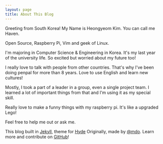 ```yaml
---
layout: page
title: About This Blog
---
```



<p class="message">
  Greeting from South Korea! My Name is Heongyeom Kim. You can call me Haven.
  
  Open Source, Raspberry Pi, Vim and geek of Linux.
</p>

I'm majoring in Computer Science & Engineering in Korea. It's my last year of the university life. So excited but worried about my future too!

I really love to talk with people from other countries. That's why I've been doing penpal for more than 8 years. Love to use English and learn new cultures!

Mostly, I took a part of a leader in a group, even a single project team. I learned a lot of important things from that and I'm using it as my special skill.

Really love to make a funny things with my raspberry pi. It's like a upgraded Lego!

Feel free to help me out or ask me.

This blog built in [Jekyll](http://jekyllrb.com), theme for [Hyde](http://hyde.getpoole.com)
Originally, made by [@mdo](https://twitter.com/mdo).
Learn more and contribute on [GitHub](https://github.com/poole)!
